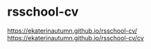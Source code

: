 # rsschool-cv
https://ekaterinautumn.github.io/rsschool-cv/  
https://ekaterinautumn.github.io/rsschool-cv/cv